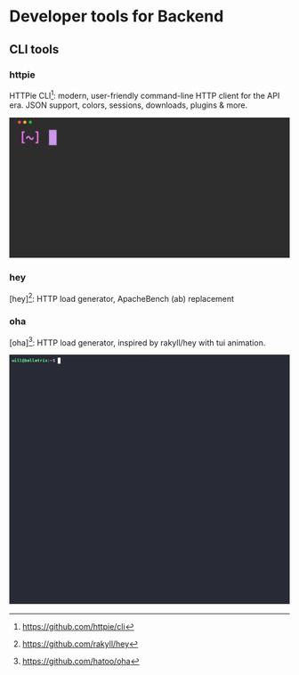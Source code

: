 # Developer tools for Backend

## CLI tools

### httpie

HTTPie CLI[^httpie-cli]: modern, user-friendly command-line HTTP client for the API era. JSON support, colors, sessions, downloads, plugins & more.

![httpie demo](images/httpie-demo.gif)

### hey

[hey][^hey]: HTTP load generator, ApacheBench (ab) replacement

### oha

[oha][^oha]: HTTP load generator, inspired by rakyll/hey with tui animation.

![oha demo](images/oha-demo.gif)

[^httpie-cli]: https://github.com/httpie/cli
[^hey]: https://github.com/rakyll/hey
[^oha]: https://github.com/hatoo/oha
